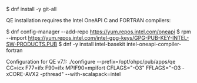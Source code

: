
$ dnf install -y git-all

QE installation requires the Intel OneAPI C and FORTRAN compilers:


$ dnf config-manager --add-repo https://yum.repos.intel.com/oneapi
$ rpm --import https://yum.repos.intel.com/intel-gpg-keys/GPG-PUB-KEY-INTEL-SW-PRODUCTS.PUB
$ dnf -y install intel-basekit intel-oneapi-compiler-fortran


Configuration for QE v7.1:
./configure --prefix=/opt/ohpc/pub/apps/qe CC=icx F77=ifx F90=ifx MPIF90=mpifort CFLAGS="-O3" 
FFLAGS="-O3 -xCORE-AVX2 -pthread"  --with-scalapack=intel
